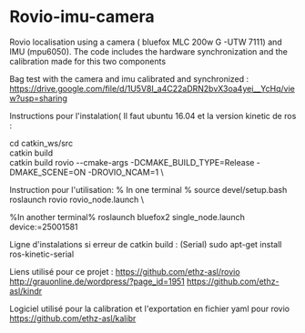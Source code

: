 # Rovio-imu-camera
Rovio localisation using a camera ( bluefox MLC 200w G -UTW 7111) and IMU (mpu6050). The code includes the hardware synchronization and the calibration made for this two components

Bag test with the camera and imu calibrated and synchronized :
https://drive.google.com/file/d/1U5V8I_a4C22aDRN2bvX3oa4yei__YcHq/view?usp=sharing

Instructions pour l'instalation( Il faut ubuntu 16.04 et la version kinetic de ros :

cd catkin_ws/src \
catkin build \
catkin build rovio --cmake-args -DCMAKE_BUILD_TYPE=Release -DMAKE_SCENE=ON -DROVIO_NCAM=1 \

Instruction pour l'utilisation:
% In one terminal %
source devel/setup.bash \
roslaunch rovio rovio_node.launch \

%In another terminal%
roslaunch bluefox2 single_node.launch device:=25001581

Ligne d'instalations si erreur de catkin build :
(Serial) sudo apt-get install ros-kinetic-serial




Liens utilisé pour ce projet :
https://github.com/ethz-asl/rovio
http://grauonline.de/wordpress/?page_id=1951
https://github.com/ethz-asl/kindr


Logiciel utilisé pour la calibration et l'exportation en fichier yaml pour rovio
https://github.com/ethz-asl/kalibr

